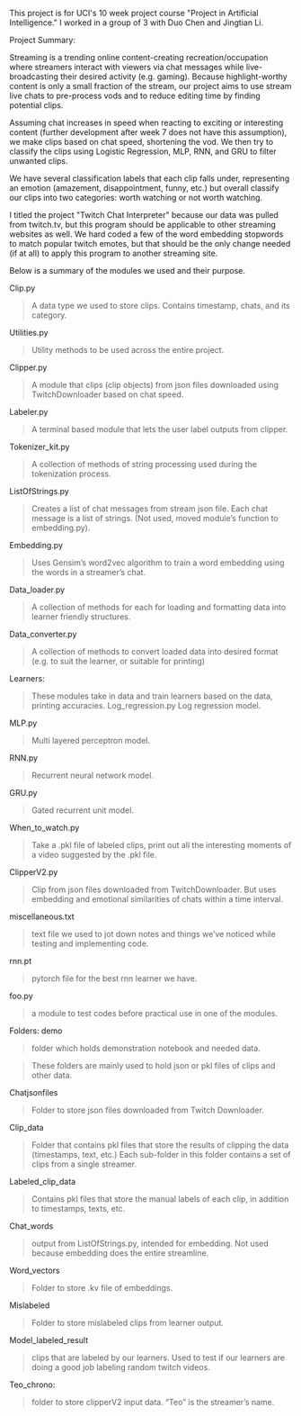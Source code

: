 This project is for UCI's 10 week project course "Project in Artificial Intelligence." I worked in a group of 3 with Duo Chen and Jingtian Li.

Project Summary:

  Streaming is a trending online content-creating recreation/occupation where streamers interact with viewers via chat messages while live-broadcasting their desired activity
  (e.g. gaming). Because highlight-worthy content is only a small fraction of the stream, our project aims to use stream live chats to pre-process vods and to reduce editing
  time by finding potential clips. 
  
  Assuming chat increases in speed when reacting to exciting or interesting content (further development after week 7 does not have this assumption), we make clips based on
  chat speed, shortening the vod. We then try to classify the clips using Logistic Regression, MLP, RNN, and GRU to filter unwanted clips. 
  
  We have several classification labels that each clip falls under, representing an emotion (amazement, disappointment, funny, etc.) but overall classify our clips into two 
  categories: worth watching or not worth watching.
  
  I titled the project "Twitch Chat Interpreter" because our data was pulled from twitch.tv, but this program should be applicable to other streaming websites as well. We hard 
  coded a few of the word embedding stopwords to match popular twitch emotes, but that should be the only change needed (if at all) to apply this program to another streaming
  site.


Below is a summary of the modules we used and their purpose.

Clip.py
> A data type we used to store clips. Contains timestamp, chats, and its category. 

Utilities.py 
> Utility methods to be used across the entire project.

Clipper.py 
> A module that clips (clip objects) from json files downloaded using TwitchDownloader based on chat speed. 

Labeler.py 
> A terminal based module that lets the user label outputs from clipper. 

Tokenizer_kit.py
> A collection of methods of string processing used during the tokenization process.

ListOfStrings.py
> Creates a list of chat messages from stream json file. Each chat message is a list of strings. (Not used, moved module’s function to embedding.py).

Embedding.py
> Uses Gensim’s word2vec algorithm to train a word embedding using the words in a streamer’s chat.

Data_loader.py
> A collection of methods for each for loading and formatting data into learner friendly structures. 

Data_converter.py
> A collection of methods to convert loaded data into desired format (e.g. to suit the learner, or suitable for printing)

Learners:
> These modules take in data and train learners based on the data, printing accuracies. 
  Log_regression.py
  > Log regression model.

  MLP.py
  > Multi layered perceptron model. 

  RNN.py
  > Recurrent neural network model. 

  GRU.py
  > Gated recurrent unit model.

When_to_watch.py
> Take a .pkl file of labeled clips, print out all the interesting moments of a video suggested by the .pkl file.

ClipperV2.py
> Clip from json files downloaded from TwitchDownloader. But uses embedding and emotional similarities of chats within a time interval. 

miscellaneous.txt
> text file we used to jot down notes and things we’ve noticed while testing and implementing code. 

rnn.pt 
> pytorch file for the best rnn learner we have. 

foo.py 
> a module to test codes before practical use in one of the modules. 

Folders: 
  demo
  > folder which holds demonstration notebook and needed data. 

  > These folders are mainly used to hold json or pkl files of clips and other data. 

  Chatjsonfiles 
  > Folder to store json files downloaded from Twitch Downloader. 

  Clip_data
  > Folder that contains pkl files that store the results of clipping the data (timestamps, text, etc.) Each sub-folder in this folder contains a set of clips from a single streamer.

  Labeled_clip_data 
  > Contains pkl files that store the manual labels of each clip, in addition to timestamps, texts, etc.

  Chat_words 
  > output from ListOfStrings.py, intended for embedding. Not used because embedding does the entire streamline. 

  Word_vectors
  > Folder to store .kv file of embeddings. 

  Mislabeled
  > Folder to store mislabeled clips from learner output. 

  Model_labeled_result
  > clips that are labeled by our learners. Used to test if our learners are doing a good job labeling random twitch videos.

  Teo_chrono: 
  > folder to store clipperV2 input data. “Teo” is the streamer’s name. 
